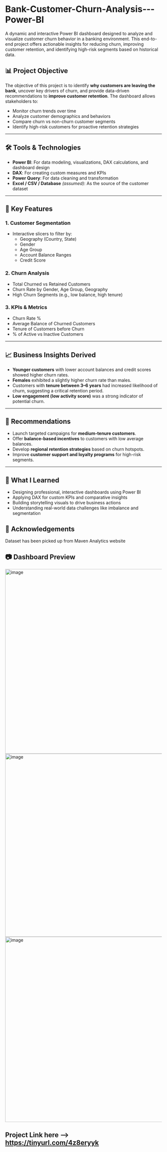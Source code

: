 # Bank-Customer-Churn-Analysis---Power-BI
A dynamic and interactive Power BI dashboard designed to analyze and visualize customer churn behavior in a banking environment. This end-to-end project offers actionable insights for reducing churn, improving customer retention, and identifying high-risk segments based on historical data.


## 📊 Project Objective

The objective of this project is to identify **why customers are leaving the bank**, uncover key drivers of churn, and provide data-driven recommendations to **improve customer retention**. The dashboard allows stakeholders to:

- Monitor churn trends over time
- Analyze customer demographics and behaviors
- Compare churn vs non-churn customer segments
- Identify high-risk customers for proactive retention strategies

---

## 🛠️ Tools & Technologies

- **Power BI**: For data modeling, visualizations, DAX calculations, and dashboard design
- **DAX**: For creating custom measures and KPIs
- **Power Query**: For data cleaning and transformation
- **Excel / CSV / Database** *(assumed)*: As the source of the customer dataset

---

## 📌 Key Features

### 1. **Customer Segmentation**
- Interactive slicers to filter by:
  - Geography (Country, State)
  - Gender
  - Age Group
  - Account Balance Ranges
  - Credit Score

### 2. **Churn Analysis**
- Total Churned vs Retained Customers
- Churn Rate by Gender, Age Group, Geography
- High Churn Segments (e.g., low balance, high tenure)

### 3. **KPIs & Metrics**
- Churn Rate %
- Average Balance of Churned Customers
- Tenure of Customers before Churn
- % of Active vs Inactive Customers

---

## 📈 Business Insights Derived

- **Younger customers** with lower account balances and credit scores showed higher churn rates.
- **Females** exhibited a slightly higher churn rate than males.
- Customers with **tenure between 3–6 years** had increased likelihood of churn, suggesting a critical retention period.
- **Low engagement (low activity score)** was a strong indicator of potential churn.

---

## 🔁 Recommendations

- Launch targeted campaigns for **medium-tenure customers**.
- Offer **balance-based incentives** to customers with low average balances.
- Develop **regional retention strategies** based on churn hotspots.
- Improve **customer support and loyalty programs** for high-risk segments.

---

## 🧠 What I Learned

- Designing professional, interactive dashboards using Power BI
- Applying DAX for custom KPIs and comparative insights
- Building storytelling visuals to drive business actions
- Understanding real-world data challenges like imbalance and segmentation

## 🙌 Acknowledgements

Dataset has been picked up from Maven Analytics website


## 📷 Dashboard Preview

<img width="594" alt="image" src="https://github.com/user-attachments/assets/bb194b8a-6c63-48cb-b92b-f8077b80cc39" />
<img width="589" alt="image" src="https://github.com/user-attachments/assets/c24633e5-9bda-4e3e-962e-8ac996c9438c" />
<img width="596" alt="image" src="https://github.com/user-attachments/assets/8f7f59f9-85cc-48db-a87a-bc8d3520303e" />


## Project Link here -->  https://tinyurl.com/4z8eryyk
